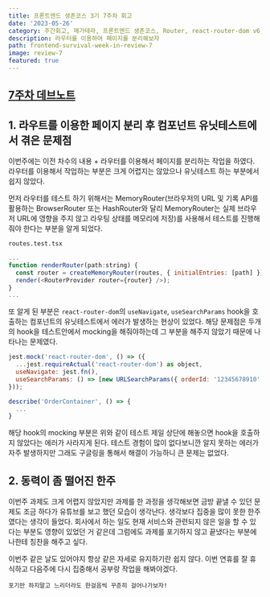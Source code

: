 ```yaml
---
title: 프론트엔드 생존코스 3기 7주차 회고
date: '2023-05-26'
category: 주간회고, 메가테라, 프론트엔드 생존코스, Router, react-router-dom v6, react jest useNavigate, react jest useSearchParams
description: 라우터를 이용하여 페이지를 분리해보자
path: frontend-survival-week-in-review-7
image: review-7
featured: true
---
```


## [7주차 데브노트](https://jin-11.gitbook.io/jin-devnote/week7)

## 1. 라우트를 이용한 페이지 분리 후 컴포넌트 유닛테스트에서 겪은 문제점

이번주에는 이전 차수의 내용 + 라우터를 이용해서 페이지를 분리하는 작업을 하였다. 라우터를 이용해서 작업하는 부분은 크게 어렵지는 않았으나
유닛테스트 하는 부분에서 쉽지 않았다.

먼저 라우터를 테스트 하기 위해서는 MemoryRouter(브라우저의 URL 및 기록 API를 활용하는 BrowserRouter 또는 HashRouter와 달리 MemoryRouter는 실제 브라우저 URL에 영향을 주지 않고 라우팅 상태를 메모리에 저장)를 사용해서 테스트를 진행해줘야 한다는 부분을 알게 되었다.

`routes.test.tsx`

```js
...
function renderRouter(path:string) {
  const router = createMemoryRouter(routes, { initialEntries: [path] });
  render(<RouterProvider router={router} />);
}
...
```

또 알게 된 부분은 `react-router-dom`의 `useNavigate`, `useSearchParams` hook을 호출하는 컴포넌트의 유닛테스트에서 에러가 발생하는 현상이 있었다.
해당 문제점은 두개의 hook을 테스트안에서 mocking을 해줘야하는데 그 부분을 해주지 않았기 때문에 나타나는 문제였다.

```js
jest.mock('react-router-dom', () => ({
  ...jest.requireActual('react-router-dom') as object,
  useNavigate: jest.fn(),
  useSearchParams: () => [new URLSearchParams({ orderId: '12345678910' })],
}));

describe('OrderContainer', () => {
  ...
}
```

해당 hook의 mocking 부분은 위와 같이 테스트 제일 상단에 해놓으면 hook을 호출하지 않았다는 에러가 사라지게 된다.
테스트 경험이 많이 없다보니깐 알지 못하는 에러가 자주 발생하지만 그래도 구글링을 통해서 해결이 가능하니 큰 문제는 없었다.

## 2. 동력이 좀 떨어진 한주

이번주 과제도 크게 어렵지 않았지만 과제를 한 과정을 생각해보면 금방 끝낼 수 있던 문제도 조금 하다가 유튜브를 보고 했던 모습이 생각난다.
생각보다 집중을 많이 못한 한주였다는 생각이 들었다. 회사에서 하는 일도 현재 서비스와 관련되지 않은 일을 할 수 있다는 부분도 영향이 있었던 거 같은데
그럼에도 과제를 포기하지 않고 끝냈다는 부분에 나한테 칭찬을 해주고 싶다.

이번주 같은 날도 있어야지 항상 같은 자세로 유지하기란 쉽지 않다.
이번 연휴를 잘 휴식하고 다음주에 다시 집중해서 공부랑 작업을 해봐야겠다.

`포기만 하지말고 느리더라도 한걸음씩 꾸준히 걸어나가보자!`<br />
